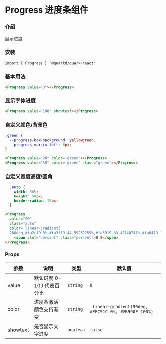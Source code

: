 # Progress 进度条组件

### 介绍

展示进度
### 安装

```tsx
import { Progress } "@quarkd/quark-react"
```

### 基本用法
```html
<Progress value="0"></Progress>
```
### 显示字体进度
```html
<Progress value="100" showtext></Progress>
```

### 自定义颜色/背景色
```css
.green {
  --progress-box-background: yellowgreen;
  --progress-margin-left: 6px;
}
```
```html
<Progress value="20" color='green'></Progress>
<Progress value="30" color='green' class="green"></Progress>
```
### 自定义宽度高度/圆角
```css
  .auto {
    width: 50%;
    height: 50px;
    border-radius: 15px;
  }
```
```html
<Progress
  value="90"
  class="auto"
  color='linear-gradient(
  268deg,#fa2c19 0%,#fa3f19 44.59259259%,#fa5919 83.40740741%,#fa6419 100%)'>
    <span slot="percent" class="percent">0.9</span>
</Progress>
```

### Props

| 参数         | 说明                             | 类型   | 默认值           |
|--------------|----------------------------------|--------|------------------|
| value     |  默认进度  0-100 代表百分比| `string` |         `0`|
| color   |    进度条激活颜色支持渐变 | `string` |     ` linear-gradient(90deg, #FFC91C 0%, #FB990F 100%)`  |
|showtext |是否显示文字进度| `boolean`| `false` |